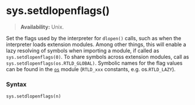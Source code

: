 # sys.setdlopenflags()

> **Availability:** Unix.

Set the flags used by the interpreter for `dlopen()` calls, such as when the interpreter loads extension modules. Among other things, this will enable a lazy resolving of symbols when importing a module, if called as `sys.setdlopenflags(0)`. To share symbols across extension modules, call as `sys.setdlopenflags(os.RTLD_GLOBAL)`. Symbolic names for the flag values can be found in the [`os`](/modules/os/) module (`RTLD_xxx` constants, e.g. os.`RTLD_LAZY`).

### Syntax

```python
sys.setdlopenflags(n)
```